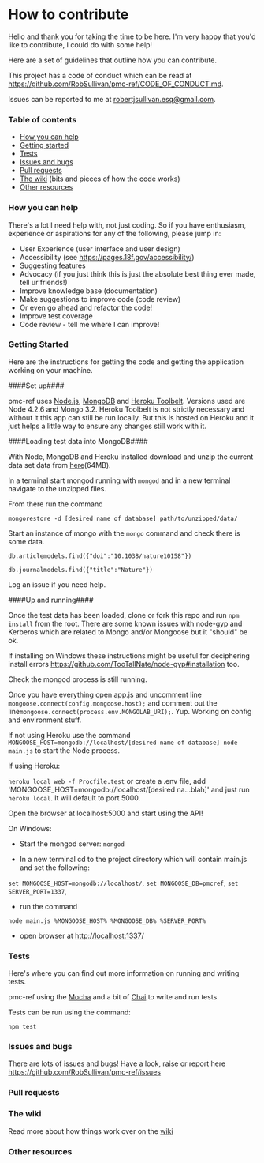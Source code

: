 # How to contribute

Hello and thank you for taking the time to be here. I'm very happy that you'd like to contribute, I could do with some help!

Here are a set of guidelines that outline how you can contribute.

This project has a code of conduct which can be read at https://github.com/RobSullivan/pmc-ref/CODE_OF_CONDUCT.md.

Issues can be reported to me at robertjsullivan.esq@gmail.com.


### Table of contents

- [How you can help](#how-you-can-help)
- [Getting started](#getting-started) 
- [Tests](#tests)
- [Issues and bugs](#issues-and-bugs)
- [Pull requests](#pull-requests)
- [The wiki](#the-wiki) (bits and pieces of how the code works)
- [Other resources](#other-resources)

### How you can help
 
There's a lot I need help with, not just coding. So if you have enthusiasm, experience or aspirations for any of the following, please jump in:

 -  User Experience (user interface and user design)
 -  Accessibility (see https://pages.18f.gov/accessibility/)
 -  Suggesting features
 -  Advocacy (if you just think this is just the absolute best thing ever made, tell ur friends!)
 -  Improve knowledge base (documentation)
 -  Make suggestions to improve code (code review)
 -  Or even go ahead and refactor the code!
 -  Improve test coverage
 -  Code review - tell me where I can improve!


### Getting Started
 
Here are the instructions for getting the code and getting the application working on your machine.


####Set up####

pmc-ref uses [Node.js](https://nodejs.org/download/), [MongoDB](http://www.mongodb.org/downloads) and [Heroku Toolbelt](https://toolbelt.heroku.com/). Versions used are Node 4.2.6 and Mongo 3.2. Heroku Toolbelt is not strictly necessary and without it this app can still be run locally. But this is hosted on Heroku and it just helps a little way to ensure any changes still work with it.


####Loading test data into MongoDB####

With Node, MongoDB and Heroku installed download and unzip the current data set data from [here]()(64MB).

In a terminal start mongod running with `mongod` and in a new terminal navigate to the unzipped files.

From there run the command 

`mongorestore -d [desired name of database] path/to/unzipped/data/`

Start an instance of mongo with the `mongo` command and check there is some data.

`db.articlemodels.find({"doi":"10.1038/nature10158"})`

`db.journalmodels.find({"title":"Nature"})`

Log an issue if you need help.

####Up and running####

Once the test data has been loaded, clone or fork this repo and run `npm install` from the root. There are some known issues with node-gyp and Kerberos which are related to Mongo and/or Mongoose but it  "should" be ok.

If installing on Windows these instructions might be useful for deciphering install errors https://github.com/TooTallNate/node-gyp#installation too.

Check the mongod process is still running.

Once you have everything open app.js and uncomment line `mongoose.connect(config.mongoose.host);` and comment out the  line`mongoose.connect(process.env.MONGOLAB_URI);`. Yup. Working on config and environment stuff.

If not using Heroku use the command `MONGOOSE_HOST=mongodb://localhost/[desired name of database] node main.js` to start the Node process.

If using Heroku:

`heroku local web -f Procfile.test` or create a .env file, add 'MONGOOSE_HOST=mongodb://localhost/[desired na...blah]' and just run `heroku local`. It will default to port 5000.

Open the browser at localhost:5000 and start using the API!



On Windows:

- Start the mongod server: `mongod`

- In a new terminal cd to the project directory which will contain main.js and set the following:

`set MONGOOSE_HOST=mongodb://localhost/`,
`set MONGOOSE_DB=pmcref`,
`set SERVER_PORT=1337`,

- run the command

`node main.js %MONGOOSE_HOST% %MONGOOSE_DB% %SERVER_PORT%`

- open browser at [http://localhost:1337/](http://localhost:1337/)


### Tests

Here's where you can find out more information on running and writing tests.

pmc-ref using the [Mocha](https://mochajs.org/) and a bit of [Chai](http://chaijs.com/) to write and run tests. 

Tests can be run using the command:

`npm test`

### Issues and bugs

 There are lots of issues and bugs! Have a look, raise or report here https://github.com/RobSullivan/pmc-ref/issues

### Pull requests
 
 
### The wiki
 
Read more about how things work over on the [wiki](https://github.com/RobSullivan/pmc-ref/wiki)

 
### Other resources


